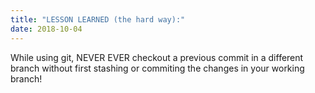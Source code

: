```yaml
---
title: "LESSON LEARNED (the hard way):"
date: 2018-10-04
---
```


While using git, NEVER EVER checkout a previous commit in a different branch without first stashing or commiting the changes in your working branch!
